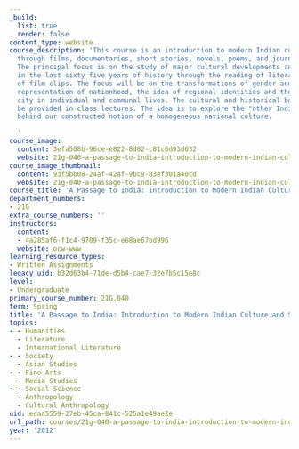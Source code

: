 ```yaml
---
_build:
  list: true
  render: false
content_type: website
course_description: 'This course is an introduction to modern Indian culture and society
  through films, documentaries, short stories, novels, poems, and journalistic writing.
  The principal focus is on the study of major cultural developments and social debates
  in the last sixty five years of history through the reading of literature and viewing
  of film clips. The focus will be on the transformations of gender and class issues,
  representation of nationhood, the idea of regional identities and the place of the
  city in individual and communal lives. The cultural and historical background will
  be provided in class lectures. The idea is to explore the "other Indias" that lurk
  behind our constructed notion of a homogeneous national culture.

  '
course_image:
  content: 3efa508b-96ce-e822-8d82-c81c6d93d632
  website: 21g-040-a-passage-to-india-introduction-to-modern-indian-culture-and-society-spring-2012
course_image_thumbnail:
  content: 93f5bb08-24af-42af-9bc9-83ef301a40cd
  website: 21g-040-a-passage-to-india-introduction-to-modern-indian-culture-and-society-spring-2012
course_title: 'A Passage to India: Introduction to Modern Indian Culture and Society'
department_numbers:
- 21G
extra_course_numbers: ''
instructors:
  content:
  - 4a285af6-f1c4-9709-f35c-e68ae67bd996
  website: ocw-www
learning_resource_types:
- Written Assignments
legacy_uid: b32d63b4-71de-d5b4-cae7-32e7b5c15e8c
level:
- Undergraduate
primary_course_number: 21G.040
term: Spring
title: 'A Passage to India: Introduction to Modern Indian Culture and Society'
topics:
- - Humanities
  - Literature
  - International Literature
- - Society
  - Asian Studies
- - Fine Arts
  - Media Studies
- - Social Science
  - Anthropology
  - Cultural Anthropology
uid: edaa5559-27eb-45ca-841c-525a1e49ae2e
url_path: courses/21g-040-a-passage-to-india-introduction-to-modern-indian-culture-and-society-spring-2012
year: '2012'
---
```

